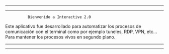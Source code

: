 ************************************************************
************************************************************

              Bienvenido a Interactive 2.0
                
Este aplicativo fue desarrollado para automatizar los
procesos de comunicación con el terminal como por ejemplo 
tuneles, RDP, VPN, etc...
Para mantener los procesos vivos en segundo plano.

************************************************************
************************************************************